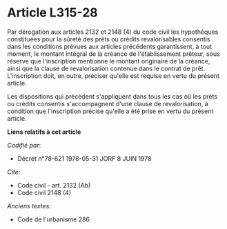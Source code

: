 # Article L315-28

Par dérogation aux articles 2132 et 2148 (4) du code civil les hypothèques constituées pour la sûreté des prêts ou crédits
revalorisables consentis dans les conditions prévues aux articles précédents garantissent, à tout moment, le montant intégral
de la créance de l'établissement prêteur, sous réserve que l'inscription mentionne le montant originaire de la créance, ainsi
que la clause de revalorisation contenue dans le contrat de prêt. L'inscription doit, en outre, préciser qu'elle est requise
en vertu du présent article.

Les dispositions qui précèdent s'appliquent dans tous les cas où les prêts ou crédits consentis s'accompagnent d'une clause
de revalorisation, à condition que l'inscription précise qu'elle a été prise en vertu du présent article.

**Liens relatifs à cet article**

_Codifié par_:

  - Décret n°78-621 1978-05-31 JORF 8 JUIN 1978

_Cite_:

  - Code civil - art. 2132 (Ab)
  - Code civil 2148 (4)

_Anciens textes_:

  - Code de l'urbanisme 286
